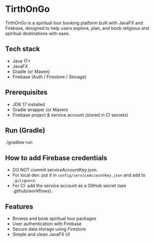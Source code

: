 # TirthOnGo
TirthOnGo is a spiritual tour booking platform built with JavaFX and Firebase, designed to help users explore, plan, and book religious and spiritual destinations with ease.

## Tech stack
- Java 17+
- JavaFX
- Gradle (or Maven)
- Firebase (Auth / Firestore / Storage)

## Prerequisites
- JDK 17 installed
- Gradle wrapper (or Maven)
- Firebase project & service account (stored in CI secrets)

## Run (Gradle)
./gradlew run

## How to add Firebase credentials
- DO NOT commit serviceAccountKey.json.
- For local dev: put it in `config/serviceAccountKey.json` and add to `.gitignore`.
- For CI: add the service account as a GitHub secret (see .github/workflows).

## Features
- Browse and book spiritual tour packages
- User authentication with Firebase
- Secure data storage using Firestore
- Simple and clean JavaFX UI
